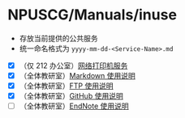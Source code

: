 # NPUSCG/Manuals/inuse

* 存放当前提供的公共服务
* 统一命名格式为 `yyyy-mm-dd-<Service-Name>.md`
* [x] （仅 212 办公室）[网络打印机服务](2020-05-23-Printer-DMZ.md)
* [x] （全体教研室）[Markdown 使用说明](2020-05-31-Markdown-Manual.md)
* [x] （全体教研室）[FTP 使用说明](2020-06-17-FTP-Manual.md)
* [x] （全体教研室）[GitHub 使用说明](2020-06-26-GitHub-Manual.md)
* [ ] （全体教研室）[EndNote 使用说明](2020-06-17-EndNote-Manual.md)